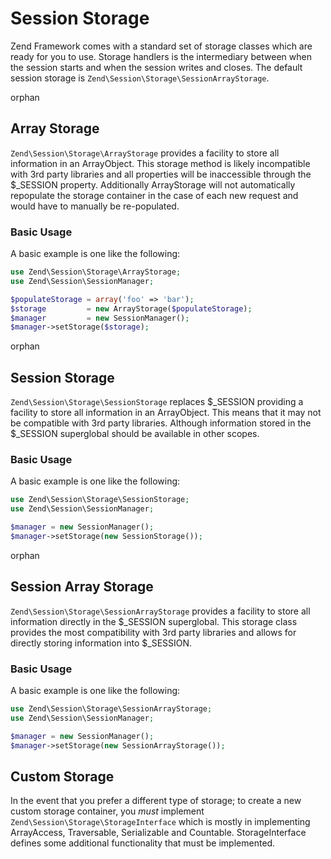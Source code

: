 # Session Storage

Zend Framework comes with a standard set of storage classes which are ready for you to use. Storage
handlers is the intermediary between when the session starts and when the session writes and closes.
The default session storage is `Zend\Session\Storage\SessionArrayStorage`.

orphan  

## Array Storage

`Zend\Session\Storage\ArrayStorage` provides a facility to store all information in an ArrayObject.
This storage method is likely incompatible with 3rd party libraries and all properties will be
inaccessible through the $\_SESSION property. Additionally ArrayStorage will not automatically
repopulate the storage container in the case of each new request and would have to manually be
re-populated.

### Basic Usage

A basic example is one like the following:

```php
use Zend\Session\Storage\ArrayStorage;
use Zend\Session\SessionManager;

$populateStorage = array('foo' => 'bar');
$storage         = new ArrayStorage($populateStorage);
$manager         = new SessionManager();
$manager->setStorage($storage);
```

orphan  

## Session Storage

`Zend\Session\Storage\SessionStorage` replaces $\_SESSION providing a facility to store all
information in an ArrayObject. This means that it may not be compatible with 3rd party libraries.
Although information stored in the $\_SESSION superglobal should be available in other scopes.

### Basic Usage

A basic example is one like the following:

```php
use Zend\Session\Storage\SessionStorage;
use Zend\Session\SessionManager;

$manager = new SessionManager();
$manager->setStorage(new SessionStorage());
```

orphan  

## Session Array Storage

`Zend\Session\Storage\SessionArrayStorage` provides a facility to store all information directly in
the $\_SESSION superglobal. This storage class provides the most compatibility with 3rd party
libraries and allows for directly storing information into $\_SESSION.

### Basic Usage

A basic example is one like the following:

```php
use Zend\Session\Storage\SessionArrayStorage;
use Zend\Session\SessionManager;

$manager = new SessionManager();
$manager->setStorage(new SessionArrayStorage());
```

## Custom Storage

In the event that you prefer a different type of storage; to create a new custom storage container,
you *must* implement `Zend\Session\Storage\StorageInterface` which is mostly in implementing
ArrayAccess, Traversable, Serializable and Countable. StorageInterface defines some additional
functionality that must be implemented.
